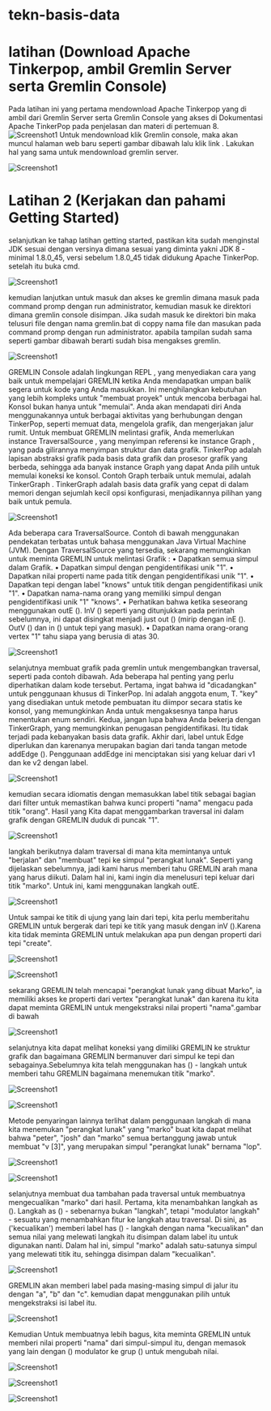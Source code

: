 # tekn-basis-data
# latihan (Download Apache Tinkerpop, ambil Gremlin Server serta Gremlin Console)
Pada latihan ini yang pertama mendownload Apache Tinkerpop yang di ambil dari Gremlin Server serta Gremlin Console yang akses di Dokumentasi Apache TinkerPop pada penjelasan dan materi di pertemuan 8.
![Screenshot1](1.png)
Untuk mendownload klik Gremlin console, maka akan muncul halaman web baru seperti gambar dibawah lalu klik link . Lakukan hal yang sama untuk mendownload gremlin server.

![Screenshot1](2.png)

# Latihan 2 (Kerjakan dan pahami Getting Started)

selanjutkan ke tahap latihan getting started, pastikan kita sudah menginstal JDK sesuai dengan versinya dimana sesuai yang diminta yakni JDK 8 - minimal 1.8.0_45, versi sebelum 1.8.0_45 tidak didukung Apache TinkerPop.
setelah itu buka cmd.

![Screenshot1](3.png)

kemudian lanjutkan untuk masuk dan akses ke gremlin dimana masuk pada command promp dengan run administrator, kemudian masuk ke direktori dimana gremlin console disimpan. Jika sudah masuk ke direktori bin maka telusuri file dengan nama gremlin.bat di coppy nama file dan masukan pada command promp dengan run administrator. apabila tampilan sudah sama seperti gambar dibawah berarti sudah bisa mengakses gremlin.

![Screenshot1](4.png)

GREMLIN Console adalah lingkungan REPL , yang menyediakan cara yang baik untuk mempelajari GREMLIN ketika Anda mendapatkan umpan balik segera untuk kode yang Anda masukkan. Ini menghilangkan kebutuhan yang lebih kompleks untuk "membuat proyek" untuk mencoba berbagai hal. Konsol bukan hanya untuk "memulai". Anda akan mendapati diri Anda menggunakannya untuk berbagai aktivitas yang berhubungan dengan TinkerPop, seperti memuat data, mengelola grafik, dan mengerjakan jalur rumit. Untuk membuat GREMLIN melintasi grafik, Anda memerlukan instance TraversalSource , yang menyimpan referensi ke instance Graph , yang pada gilirannya menyimpan struktur dan data grafik. TinkerPop adalah lapisan abstraksi grafik pada basis data grafik dan prosesor grafik yang berbeda, sehingga ada banyak instance Graph yang dapat Anda pilih untuk memulai koneksi ke konsol. Contoh Graph terbaik untuk memulai, adalah TinkerGraph . TinkerGraph adalah basis data grafik yang cepat di dalam memori dengan sejumlah kecil opsi konfigurasi, menjadikannya pilihan yang baik untuk pemula.

![Screenshot1](5.png)

Ada beberapa cara TraversalSource. Contoh di bawah menggunakan pendekatan terbatas untuk bahasa menggunakan Java Virtual Machine (JVM). Dengan TraversalSource yang tersedia, sekarang memungkinkan untuk meminta GREMLIN untuk melintasi Grafik : • Dapatkan semua simpul dalam Grafik. • Dapatkan simpul dengan pengidentifikasi unik "1". • Dapatkan nilai properti name pada titik dengan pengidentifikasi unik "1". • Dapatkan tepi dengan label "knows" untuk titik dengan pengidentifikasi unik "1". • Dapatkan nama-nama orang yang memiliki simpul dengan pengidentifikasi unik "1" "knows". • Perhatikan bahwa ketika seseorang menggunakan outE (). InV () seperti yang ditunjukkan pada perintah sebelumnya, ini dapat disingkat menjadi just out () (mirip dengan inE (). OutV () dan in () untuk tepi yang masuk). • Dapatkan nama orang-orang vertex "1" tahu siapa yang berusia di atas 30.


![Screenshot1](6.png)

selanjutnya membuat grafik pada gremlin untuk mengembangkan traversal, seperti pada contoh dibawah. Ada beberapa hal penting yang perlu diperhatikan dalam kode tersebut. Pertama, ingat bahwa id "dicadangkan" untuk penggunaan khusus di TinkerPop. Ini adalah anggota enum, T. "key" yang disediakan untuk metode pembuatan itu diimpor secara statis ke konsol, yang memungkinkan Anda untuk mengaksesnya tanpa harus menentukan enum sendiri. 
Kedua, jangan lupa bahwa Anda bekerja dengan TinkerGraph, yang memungkinkan penugasan pengidentifikasi. Itu tidak terjadi pada kebanyakan basis data grafik. Akhir dari, label untuk Edge diperlukan dan karenanya merupakan bagian dari tanda tangan metode addEdge (). Penggunaan addEdge ini menciptakan sisi yang keluar dari v1 dan ke v2 dengan label.

![Screenshot1](7.png)

kemudian secara idiomatis dengan memasukkan label titik sebagai bagian dari filter untuk memastikan bahwa kunci properti "nama" mengacu pada titik "orang". Hasil yang Kita dapat menggambarkan traversal ini dalam grafik dengan GREMLIN duduk di puncak "1".

![Screenshot1](8.png)

langkah berikutnya dalam traversal di mana kita memintanya untuk "berjalan" dan "membuat" tepi ke simpul "perangkat lunak". Seperti yang dijelaskan sebelumnya, jadi kami harus memberi tahu GREMLIN arah mana yang harus diikuti. Dalam hal ini, kami ingin dia menelusuri tepi keluar dari titik "marko". Untuk ini, kami menggunakan langkah outE.


![Screenshot1](9.png)

Untuk sampai ke titik di ujung yang lain dari tepi, kita perlu memberitahu GREMLIN untuk bergerak dari tepi ke titik yang masuk dengan inV ().Karena kita tidak meminta GREMLIN untuk melakukan apa pun dengan properti dari tepi "create".

![Screenshot1](10.png)

![Screenshot1](11.png)

sekarang GREMLIN telah mencapai "perangkat lunak yang dibuat Marko", ia memiliki akses ke properti dari vertex "perangkat lunak" dan karena itu kita dapat meminta GREMLIN untuk mengekstraksi nilai properti "nama".gambar di bawah

![Screenshot1](12.png)

selanjutnya  kita dapat melihat koneksi yang dimiliki GREMLIN ke struktur grafik dan bagaimana GREMLIN bermanuver dari simpul ke tepi dan sebagainya.Sebelumnya kita telah menggunakan has () - langkah untuk memberi tahu GREMLIN bagaimana menemukan titik "marko".


![Screenshot1](13.png)


![Screenshot1](14.png)

Metode penyaringan lainnya terlihat dalam penggunaan langkah di mana kita menemukan "perangkat lunak" yang "marko" buat kita dapat melihat bahwa "peter", "josh" dan "marko" semua bertanggung jawab untuk membuat "v [3]", yang merupakan simpul "perangkat lunak" bernama "lop".

![Screenshot1](15.png)

![Screenshot1](16.png)

selanjutnya membuat dua tambahan pada traversal untuk membuatnya mengecualikan "marko" dari hasil. Pertama, kita menambahkan langkah as (). Langkah as () - sebenarnya bukan "langkah", tetapi "modulator langkah" - sesuatu yang menambahkan fitur ke langkah atau traversal. Di sini, as ('kecualikan') memberi label has () - langkah dengan nama "kecualikan" dan semua nilai yang melewati langkah itu disimpan dalam label itu untuk digunakan nanti. Dalam hal ini, simpul "marko" adalah satu-satunya simpul yang melewati titik itu, sehingga disimpan dalam "kecualikan".

![Screenshot1](17.png)

GREMLIN akan memberi label pada masing-masing simpul di jalur itu dengan "a", "b" dan "c". kemudian dapat menggunakan pilih untuk mengekstraksi isi label itu.

![Screenshot1](18.png)

Kemudian Untuk membuatnya lebih bagus, kita meminta GREMLIN untuk memberi nilai properti "nama" dari simpul-simpul itu, dengan memasok yang lain dengan () modulator ke grup () untuk mengubah nilai.

![Screenshot1](19.png)

![Screenshot1](20.png)

![Screenshot1](21.png)











